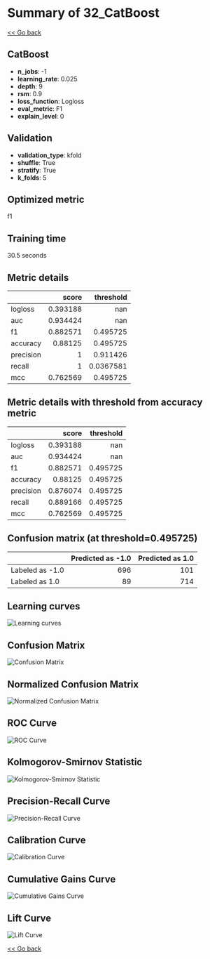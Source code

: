 # Summary of 32_CatBoost

[<< Go back](../README.md)


## CatBoost
- **n_jobs**: -1
- **learning_rate**: 0.025
- **depth**: 9
- **rsm**: 0.9
- **loss_function**: Logloss
- **eval_metric**: F1
- **explain_level**: 0

## Validation
 - **validation_type**: kfold
 - **shuffle**: True
 - **stratify**: True
 - **k_folds**: 5

## Optimized metric
f1

## Training time

30.5 seconds

## Metric details
|           |    score |   threshold |
|:----------|---------:|------------:|
| logloss   | 0.393188 | nan         |
| auc       | 0.934424 | nan         |
| f1        | 0.882571 |   0.495725  |
| accuracy  | 0.88125  |   0.495725  |
| precision | 1        |   0.911426  |
| recall    | 1        |   0.0367581 |
| mcc       | 0.762569 |   0.495725  |


## Metric details with threshold from accuracy metric
|           |    score |   threshold |
|:----------|---------:|------------:|
| logloss   | 0.393188 |  nan        |
| auc       | 0.934424 |  nan        |
| f1        | 0.882571 |    0.495725 |
| accuracy  | 0.88125  |    0.495725 |
| precision | 0.876074 |    0.495725 |
| recall    | 0.889166 |    0.495725 |
| mcc       | 0.762569 |    0.495725 |


## Confusion matrix (at threshold=0.495725)
|                 |   Predicted as -1.0 |   Predicted as 1.0 |
|:----------------|--------------------:|-------------------:|
| Labeled as -1.0 |                 696 |                101 |
| Labeled as 1.0  |                  89 |                714 |

## Learning curves
![Learning curves](learning_curves.png)
## Confusion Matrix

![Confusion Matrix](confusion_matrix.png)


## Normalized Confusion Matrix

![Normalized Confusion Matrix](confusion_matrix_normalized.png)


## ROC Curve

![ROC Curve](roc_curve.png)


## Kolmogorov-Smirnov Statistic

![Kolmogorov-Smirnov Statistic](ks_statistic.png)


## Precision-Recall Curve

![Precision-Recall Curve](precision_recall_curve.png)


## Calibration Curve

![Calibration Curve](calibration_curve_curve.png)


## Cumulative Gains Curve

![Cumulative Gains Curve](cumulative_gains_curve.png)


## Lift Curve

![Lift Curve](lift_curve.png)



[<< Go back](../README.md)

